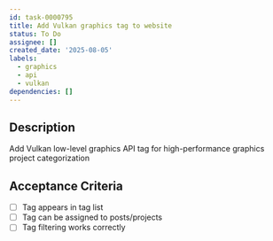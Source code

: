 ```yaml
---
id: task-0000795
title: Add Vulkan graphics tag to website
status: To Do
assignee: []
created_date: '2025-08-05'
labels:
  - graphics
  - api
  - vulkan
dependencies: []
---
```


## Description

Add Vulkan low-level graphics API tag for high-performance graphics project categorization

## Acceptance Criteria

- [ ] Tag appears in tag list
- [ ] Tag can be assigned to posts/projects
- [ ] Tag filtering works correctly
